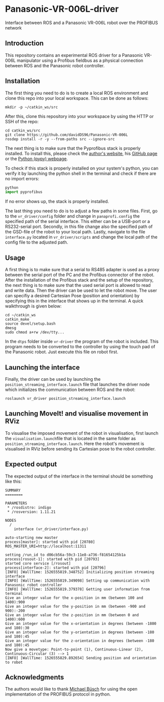 # Panasonic-VR-006L-driver
Interface between ROS and a Panasonic VR-006L robot over the PROFIBUS network

## Introduction

This repository contains an experimental ROS driver for a Panasonic VR-006L manipulator 
using a Profibus fieldbus as a physical connection between ROS and the Panasonic robot controller.

## Installation

The first thing you need to do is to create a local ROS environment and clone this repo into your local workspace. 
This can be done as follows:

```
mkdir -p ~/catkin_ws/src
```

After this, clone this repository into your workspace by using the HTTP or SSH of the repo:
```
cd catkin_ws/src
git clone https://github.com/davidDS96/Panasonic-VR-006L
rosdep install -r -y --from-paths src --ignore-src
```

The next thing is to make sure that the Pyprofibus stack is properly installed. To install this, 
please check the [author's website](https://bues.ch/cms/automation/profibus.html), his [GitHub page](https://github.com/mbuesch/pyprofibus/) or the [Python (pypy) webpage](https://pypi.org/project/pyprofibus/#description). 

To check if this stack is properly installed on your system's python, you can verify it by launching the python shell in the terminal and check if there are no import errors:
```python
python
import pyprofibus
```
If no error shows up, the stack is properly installed.

The last thing you need to do is to adjust a few paths in some files. First, go to the ``` vr_driver/config ``` folder and change in ```panaprofi.config``` the specified path of the serial interface. This either can be a USB-port or a RS232-serial port. Secondly, in this file change also the specified path of the GSD-file of the robot to your local path. Lastly, navigate to the file ```interface.py``` located in ```vr_driver/scripts``` and change the local path of the config file to the adjusted path.


## Usage

A first thing is to make sure that a serial to RS485 adapter is used as a proxy between the serial port of the PC and the Profibus connector of the robot. After the installation of the Profibus stack and the setup of the repository, the next thing is to make sure that the used serial port is allowed to read and write data. Then the driver can be used to let the robot move. The user can specifiy a desired Cartesian Pose (position and orientation) by specifying this in the interface that shows up in the terminal. A quick walkthrough is given below:

```
cd ~/catkin_ws
catkin_make
source devel/setup.bash
dmesg
sudo chmod a+rw /dev/tty...
```

In the ```dtps``` folder inside ```vr-driver``` the program of the robot is included. This program needs to be converted to the controller by using the touch pad of the Panasonic robot. Just execute this file on robot first.

## Launching the interface

Finally, the driver can be used by launching the ``` position_streaming_interface.launch``` file that launches the driver node which initializes the communication between ROS and the robot:
```
roslaunch vr_driver position_streaming_interface.launch
```

## Launching MoveIt! and visualise movement in RViz

To visualise the imposed movement of the robot in visualisation, first launch the ```visualisation.launch```file that is located in the same
folder as ``` position_streaming_interface.launch```. Here the robot's movement is visualised in RViz before sending its
Cartesian pose to the robot controller.


## Expected output

The expected output of the interface in the terminal should be something like this:

```
SUMMARY
========

PARAMETERS
 * /rosdistro: indigo
 * /rosversion: 1.11.21

NODES
  /
    interface (vr_driver/interface.py)

auto-starting new master
process[master]: started with pid [20780]
ROS_MASTER_URI=http://localhost:11311

setting /run_id to d06cb56a-59c3-11e8-a736-f81654125b1a
process[rosout-1]: started with pid [20793]
started core service [/rosout]
process[interface-2]: started with pid [20796]
[INFO] [WallTime: 1526555819.348752] Initializing position streaming interface 
[INFO] [WallTime: 1526555819.349098] Setting up communication with Panasonic robot controller 
[INFO] [WallTime: 1526555819.379378] Getting user information from terminal 
Give an integer value for the x-position in mm (between 100 and 1400):900
Give an integer value for the y-position in mm (between -900 and 900):-200
Give an integer value for the z-position in mm (between 0 and 1400):600
Give an integer value for the x-orientation in degrees (between -1800 and 180):30
Give an integer value for the y-orientation in degrees (between -180 and 180):45
Give an integer value for the z-orientation in degrees (between -180 and 180):45
Now give a movetype: Point-to-point (1), Continuous-Linear (2), Continuous-Circular (3) --> 1
[INFO] [WallTime: 1526555829.892654] Sending position and orientation to robot
```


## Acknowledgments

The authors would like to thank [Michael Büsch](https://bues.ch/cms/resources/contact.html) for using the open implementation of the PROFIBUS protocol in python.
